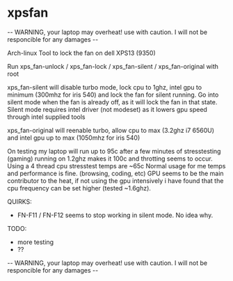 # xpsfan

-- WARNING, your laptop may overheat! use with caution. I will not be responcible for any damages --

Arch-linux Tool to lock the fan on dell XPS13 (9350)

Run xps_fan-unlock / xps_fan-lock / xps_fan-silent  / xps_fan-original with root

xps_fan-silent will disable turbo mode, lock cpu to 1ghz, intel gpu to minimum (300mhz for iris 540) and lock the fan for silent running.
Go into silent mode when the fan is already off, as it will lock the fan in that state.
Silent mode requires intel driver (not modeset) as it lowers gpu speed through intel supplied tools

xps_fan-original will reenable turbo, allow cpu to max (3.2ghz i7 6560U) and intel gpu up to max (1050mhz for iris 540)

On testing my laptop will run up to 95c after a few minutes of stresstesting (gaming) running on 1.2ghz makes it 100c and throtting seems to occur.
Using a 4 thread cpu stresstest temps are ~65c
Normal usage for me temps and performance is fine. (browsing, coding, etc)
GPU seems to be the main contributor to the heat, if not using the gpu intensively i have found that the cpu frequency can be set higher (tested ~1.6ghz).

QUIRKS:

- FN-F11 / FN-F12 seems to stop working in silent mode. No idea why.

TODO:

- more testing
- ??

-- WARNING, your laptop may overheat! use with caution. I will not be responcible for any damages --

